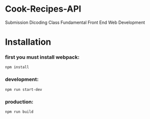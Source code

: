 # Cook-Recipes-API
Submission Dicoding Class Fundamental Front End Web Development

Installation
=============
### first you must install webpack:
```
npm install 
```
### development:
```
npm run start-dev
````
### production:
```
npm run build
```
